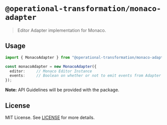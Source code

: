 # `@operational-transformation/monaco-adapter`

> Editor Adapter implementation for Monaco.

## Usage

```ts
import { MonacoAdapter } from "@operational-transformation/monaco-adapter";

const monacoAdapter = new MonacoAdapter({
  editor:     // Monaco Editor Instance
  events:     // Boolean on whether or not to emit events from Adapter (optional)
});
```

**Note:** API Guidelines will be provided with the package.

## License

MIT License. See [LICENSE](LICENSE) for more details.

